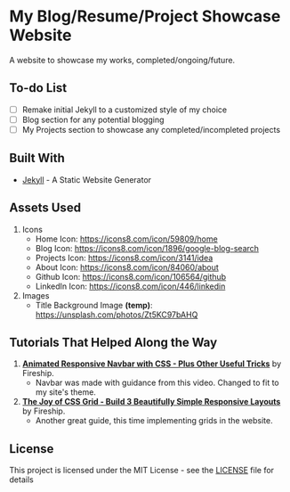 # My Blog/Resume/Project Showcase Website

 A website to showcase my works, completed/ongoing/future.

## To-do List
- [ ] Remake initial Jekyll to a customized style of my choice
- [ ] Blog section for any potential blogging 
- [ ] My Projects section to showcase any completed/incompleted projects

## Built With
* [Jekyll](https://jekyllrb.com/) - A Static Website Generator

## Assets Used
1. Icons
    * Home Icon: https://icons8.com/icon/59809/home
    * Blog Icon: https://icons8.com/icon/1896/google-blog-search
    * Projects Icon: https://icons8.com/icon/3141/idea
    * About Icon: https://icons8.com/icon/84060/about
    * Github Icon: https://icons8.com/icon/106564/github
    * LinkedIn Icon: https://icons8.com/icon/446/linkedin
2. Images
    * Title Background Image **(temp)**: https://unsplash.com/photos/Zt5KC97bAHQ

## Tutorials That Helped Along the Way
1. [**Animated Responsive Navbar with CSS - Plus Other Useful Tricks**](https://www.youtube.com/watch?v=biOMz4puGt8&t=56s) by Fireship.
    * Navbar was made with guidance from this video. Changed to fit to my site's theme. 
2. [**The Joy of CSS Grid - Build 3 Beautifully Simple Responsive Layouts**](https://www.youtube.com/watch?v=705XCEruZFs) by Fireship.
    * Another great guide, this time implementing grids in the website.
    
## License
This project is licensed under the MIT License - see the [LICENSE](LICENSE.md) file for details
